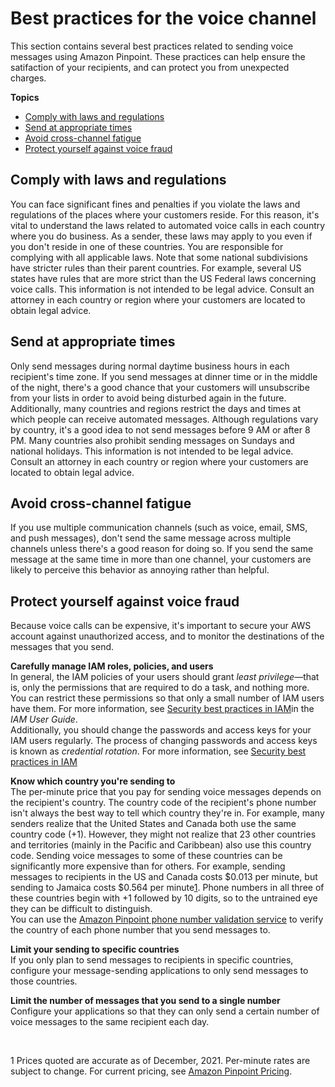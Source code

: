 # Best practices for the voice channel<a name="channels-voice-best-practices"></a>

This section contains several best practices related to sending voice messages using Amazon Pinpoint\. These practices can help ensure the satifaction of your recipients, and can protect you from unexpected charges\.

**Topics**
+ [Comply with laws and regulations](#channels-voice-best-practices-understand-laws)
+ [Send at appropriate times](#channels-voice-best-practices-appropriate-times)
+ [Avoid cross\-channel fatigue](#channels-voice-best-practices-cross-channel-fatigue)
+ [Protect yourself against voice fraud](#channels-voice-best-practices-fraud-protection)

## Comply with laws and regulations<a name="channels-voice-best-practices-understand-laws"></a>

You can face significant fines and penalties if you violate the laws and regulations of the places where your customers reside\. For this reason, it's vital to understand the laws related to automated voice calls in each country where you do business\. As a sender, these laws may apply to you even if you don't reside in one of these countries\. You are responsible for complying with all applicable laws\. Note that some national subdivisions have stricter rules than their parent countries\. For example, several US states have rules that are more strict than the US Federal laws concerning voice calls\. This information is not intended to be legal advice\. Consult an attorney in each country or region where your customers are located to obtain legal advice\.

## Send at appropriate times<a name="channels-voice-best-practices-appropriate-times"></a>

Only send messages during normal daytime business hours in each recipient's time zone\. If you send messages at dinner time or in the middle of the night, there's a good chance that your customers will unsubscribe from your lists in order to avoid being disturbed again in the future\. Additionally, many countries and regions restrict the days and times at which people can receive automated messages\. Although regulations vary by country, it's a good idea to not send messages before 9 AM or after 8 PM\. Many countries also prohibit sending messages on Sundays and national holidays\. This information is not intended to be legal advice\. Consult an attorney in each country or region where your customers are located to obtain legal advice\.

## Avoid cross\-channel fatigue<a name="channels-voice-best-practices-cross-channel-fatigue"></a>

If you use multiple communication channels \(such as voice, email, SMS, and push messages\), don't send the same message across multiple channels unless there's a good reason for doing so\. If you send the same message at the same time in more than one channel, your customers are likely to perceive this behavior as annoying rather than helpful\.

## Protect yourself against voice fraud<a name="channels-voice-best-practices-fraud-protection"></a>

Because voice calls can be expensive, it's important to secure your AWS account against unauthorized access, and to monitor the destinations of the messages that you send\.

**Carefully manage IAM roles, policies, and users**  
In general, the IAM policies of your users should grant *least privilege*—that is, only the permissions that are required to do a task, and nothing more\. You can restrict these permissions so that only a small number of IAM users have them\. For more information, see [Security best practices in IAM](https://docs.aws.amazon.com/IAM/latest/UserGuide/best-practices.html)in the *IAM User Guide*\.  
Additionally, you should change the passwords and access keys for your IAM users regularly\. The process of changing passwords and access keys is known as *credential rotation*\. For more information, see [Security best practices in IAM](https://docs.aws.amazon.com/IAM/latest/UserGuide/best-practices.html#rotate-credentials)

**Know which country you're sending to**  
The per\-minute price that you pay for sending voice messages depends on the recipient's country\. The country code of the recipient's phone number isn't always the best way to tell which country they're in\. For example, many senders realize that the United States and Canada both use the same country code \(\+1\)\. However, they might not realize that 23 other countries and territories \(mainly in the Pacific and Caribbean\) also use this country code\. Sending voice messages to some of these countries can be significantly more expensive than for others\. For example, sending messages to recipients in the US and Canada costs $0\.013 per minute, but sending to Jamaica costs $0\.564 per minute[1](#channels-voice-best-practices-fraud-protection-note-1)\. Phone numbers in all three of these countries begin with \+1 followed by 10 digits, so to the untrained eye they can be difficult to distinguish\.  
You can use the [Amazon Pinpoint phone number validation service](https://docs.aws.amazon.com/pinpoint/latest/developerguide/validate-phone-numbers.html) to verify the country of each phone number that you send messages to\.

**Limit your sending to specific countries**  
If you only plan to send messages to recipients in specific countries, configure your message\-sending applications to only send messages to those countries\.

**Limit the number of messages that you send to a single number**  
Configure your applications so that they can only send a certain number of voice messages to the same recipient each day\.

 

1 Prices quoted are accurate as of December, 2021\. Per\-minute rates are subject to change\. For current pricing, see [Amazon Pinpoint Pricing](http://aws.amazon.com/pinpoint/pricing/#Voice_messages)\.